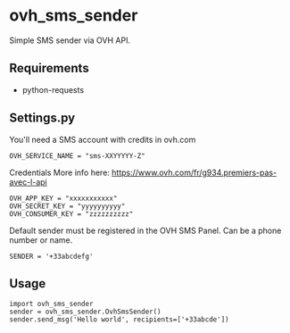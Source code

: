 ovh_sms_sender
==============

Simple SMS sender via OVH API.


Requirements
------------

* python-requests


Settings.py
-----------

You'll need a SMS account with credits in ovh.com

```
OVH_SERVICE_NAME = "sms-XXYYYYY-Z"
```

Credentials
More info here: https://www.ovh.com/fr/g934.premiers-pas-avec-l-api

```
OVH_APP_KEY = "xxxxxxxxxxx"
OVH_SECRET_KEY = "yyyyyyyyyy"
OVH_CONSUMER_KEY = "zzzzzzzzzz"
```

Default sender must be registered in the OVH SMS Panel. Can be a phone number 
or name.

```
SENDER = '+33abcdefg'
```

Usage
-----

```
import ovh_sms_sender
sender = ovh_sms_sender.OvhSmsSender()
sender.send_msg('Hello world', recipients=['+33abcde'])
```
